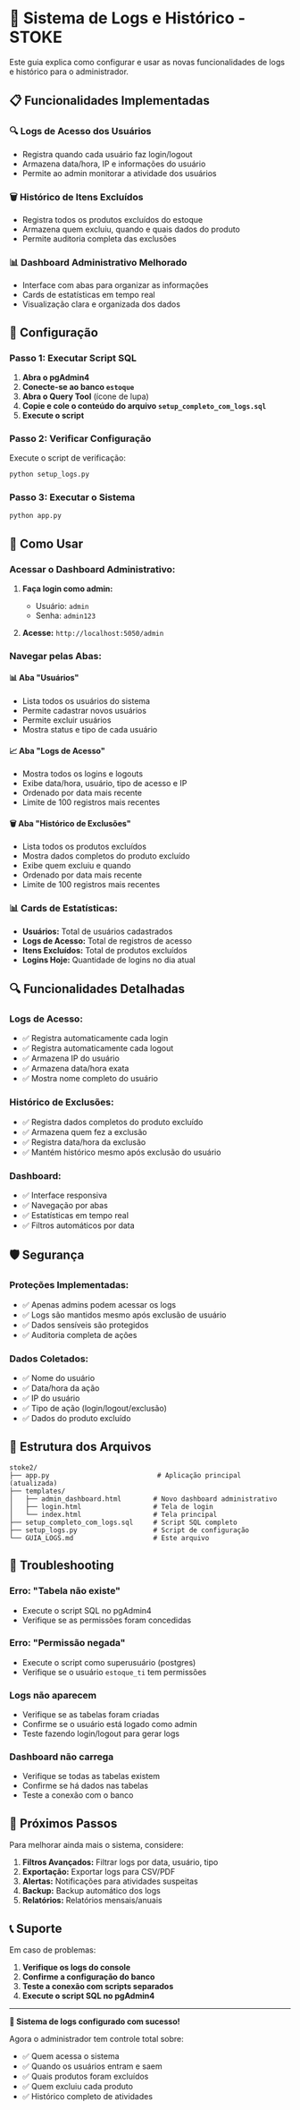 # 🚀 Sistema de Logs e Histórico - STOKE

Este guia explica como configurar e usar as novas funcionalidades de logs e histórico para o administrador.

## 📋 Funcionalidades Implementadas

### 🔍 **Logs de Acesso dos Usuários**
- Registra quando cada usuário faz login/logout
- Armazena data/hora, IP e informações do usuário
- Permite ao admin monitorar a atividade dos usuários

### 🗑️ **Histórico de Itens Excluídos**
- Registra todos os produtos excluídos do estoque
- Armazena quem excluiu, quando e quais dados do produto
- Permite auditoria completa das exclusões

### 📊 **Dashboard Administrativo Melhorado**
- Interface com abas para organizar as informações
- Cards de estatísticas em tempo real
- Visualização clara e organizada dos dados

## 🔧 Configuração

### **Passo 1: Executar Script SQL**

1. **Abra o pgAdmin4**
2. **Conecte-se ao banco `estoque`**
3. **Abra o Query Tool** (ícone de lupa)
4. **Copie e cole o conteúdo do arquivo `setup_completo_com_logs.sql`**
5. **Execute o script**

### **Passo 2: Verificar Configuração**

Execute o script de verificação:

```bash
python setup_logs.py
```

### **Passo 3: Executar o Sistema**

```bash
python app.py
```

## 🎯 Como Usar

### **Acessar o Dashboard Administrativo:**

1. **Faça login como admin:**
   - Usuário: `admin`
   - Senha: `admin123`

2. **Acesse:** `http://localhost:5050/admin`

### **Navegar pelas Abas:**

#### **📊 Aba "Usuários"**
- Lista todos os usuários do sistema
- Permite cadastrar novos usuários
- Permite excluir usuários
- Mostra status e tipo de cada usuário

#### **📈 Aba "Logs de Acesso"**
- Mostra todos os logins e logouts
- Exibe data/hora, usuário, tipo de acesso e IP
- Ordenado por data mais recente
- Limite de 100 registros mais recentes

#### **🗑️ Aba "Histórico de Exclusões"**
- Lista todos os produtos excluídos
- Mostra dados completos do produto excluído
- Exibe quem excluiu e quando
- Ordenado por data mais recente
- Limite de 100 registros mais recentes

### **📊 Cards de Estatísticas:**

- **Usuários:** Total de usuários cadastrados
- **Logs de Acesso:** Total de registros de acesso
- **Itens Excluídos:** Total de produtos excluídos
- **Logins Hoje:** Quantidade de logins no dia atual

## 🔍 Funcionalidades Detalhadas

### **Logs de Acesso:**
- ✅ Registra automaticamente cada login
- ✅ Registra automaticamente cada logout
- ✅ Armazena IP do usuário
- ✅ Armazena data/hora exata
- ✅ Mostra nome completo do usuário

### **Histórico de Exclusões:**
- ✅ Registra dados completos do produto excluído
- ✅ Armazena quem fez a exclusão
- ✅ Registra data/hora da exclusão
- ✅ Mantém histórico mesmo após exclusão do usuário

### **Dashboard:**
- ✅ Interface responsiva
- ✅ Navegação por abas
- ✅ Estatísticas em tempo real
- ✅ Filtros automáticos por data

## 🛡️ Segurança

### **Proteções Implementadas:**
- ✅ Apenas admins podem acessar os logs
- ✅ Logs são mantidos mesmo após exclusão de usuário
- ✅ Dados sensíveis são protegidos
- ✅ Auditoria completa de ações

### **Dados Coletados:**
- ✅ Nome do usuário
- ✅ Data/hora da ação
- ✅ IP do usuário
- ✅ Tipo de ação (login/logout/exclusão)
- ✅ Dados do produto excluído

## 📁 Estrutura dos Arquivos

```
stoke2/
├── app.py                           # Aplicação principal (atualizada)
├── templates/
│   ├── admin_dashboard.html        # Novo dashboard administrativo
│   ├── login.html                  # Tela de login
│   └── index.html                  # Tela principal
├── setup_completo_com_logs.sql     # Script SQL completo
├── setup_logs.py                   # Script de configuração
└── GUIA_LOGS.md                    # Este arquivo
```

## 🔧 Troubleshooting

### **Erro: "Tabela não existe"**
- Execute o script SQL no pgAdmin4
- Verifique se as permissões foram concedidas

### **Erro: "Permissão negada"**
- Execute o script como superusuário (postgres)
- Verifique se o usuário `estoque_ti` tem permissões

### **Logs não aparecem**
- Verifique se as tabelas foram criadas
- Confirme se o usuário está logado como admin
- Teste fazendo login/logout para gerar logs

### **Dashboard não carrega**
- Verifique se todas as tabelas existem
- Confirme se há dados nas tabelas
- Teste a conexão com o banco

## 🎯 Próximos Passos

Para melhorar ainda mais o sistema, considere:

1. **Filtros Avançados:** Filtrar logs por data, usuário, tipo
2. **Exportação:** Exportar logs para CSV/PDF
3. **Alertas:** Notificações para atividades suspeitas
4. **Backup:** Backup automático dos logs
5. **Relatórios:** Relatórios mensais/anuais

## 📞 Suporte

Em caso de problemas:

1. **Verifique os logs do console**
2. **Confirme a configuração do banco**
3. **Teste a conexão com scripts separados**
4. **Execute o script SQL no pgAdmin4**

---

**🎉 Sistema de logs configurado com sucesso!**

Agora o administrador tem controle total sobre:
- ✅ Quem acessa o sistema
- ✅ Quando os usuários entram e saem
- ✅ Quais produtos foram excluídos
- ✅ Quem excluiu cada produto
- ✅ Histórico completo de atividades 